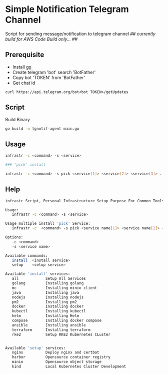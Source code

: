 # Simple Notification Telegram Channel

Script for sending message/notification to telegram channel
*## currently build for AWS Code Build only... ##*

## Prerequisite
- Install [go](https://go.dev/doc/install)
- Create telegram 'bot' search 'BotFather'
- Copy bot 'TOKEN' from 'BotFather'
- Get chat id
```
curl https://api.telegram.org/bot<bot TOKEN>/getUpdates
```
## Script
Build Binary

```bash
go build -o tgnotif-agent main.go
```

## Usage

```bash
infrastr -c <command> -s <service>

### 'pick' install

infrastr -c <command> -s pick <service[1]> <service[2]> <service[3]> ...
```

## Help
```bash
infrastr Script, Personal Infrastructure Setup Purpose For Common Tools

Usage:
   infrastr -c <command> -s <service>

Usage multiple install 'pick' Service:
   infrastr -c  <command> -s pick <service name[1]> <service name[2]> <service name[3]> ...

Options:
   -c <command>
   -s <service name>

Available commands: 
   install  <install service>
   setup    <setup service>

Available 'install' services:
   all            Setup All Services
   golang         Installing golang 
   mc             Installing minio client 
   java           Installing java 
   nodejs         Installing nodejs 
   pm2            Installing pm2 
   docker         Installing docker 
   kubectl        Installing kubectl 
   helm           Installing Helm 
   compose        Installing docker compose 
   ansible        Installing ansible 
   terraform      Installing terraform 
   rke2           Setup RKE2 Kubernetes CLuster


Available 'setup' services:
   nginx          Deploy nginx and certbot
   harbor         Opensource container registry
   minio          Opensource object storage
   kind           Local Kubernetes Cluster Development 
```

#

